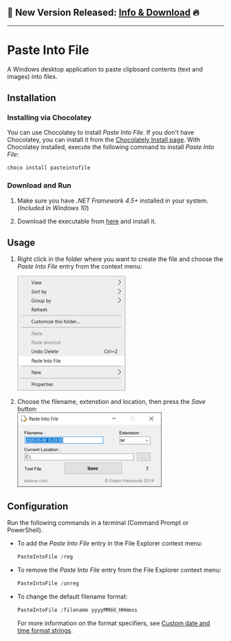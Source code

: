## 📢 New Version Released: [Info & Download](https://on.eslamx.com/2YcPKdt) 🔥
---
# Paste Into File

A Windows desktop application to paste clipboard contents (text and images) into files.

## Installation

### Installing via Chocolatey

You can use Chocolatey to install *Paste Into File*. If you don't have Chocolatey, you can install it from the [Chocolately Install page](https://chocolatey.org/install). With Chocolatey installed, execute the following command to install *Paste Into File*:

```powershell
choco install pasteintofile
``` 

### Download and Run

1. Make sure you have _.NET Framework 4.5+_ installed in your system. (_Included in Windows 10_)

2. Download the executable from [here](https://on.eslamx.com/2YcPKdt) and install it.

## Usage

1. Right click in the folder where you want to create the file and choose the *Paste Into File* entry from the context menu:

   ![Paste As File](PasteIntoFile/menu.png)
   <br/>

2. Choose the filename, extenstion and location, then press the *Save* button:<br/>
   ![Paste As File](PasteIntoFile/screenshot.png)

## Configuration

Run the following commands in a terminal (Command Prompt or PowerShell).

- To add the *Paste Into File* entry in the File Explorer context menu:

   ```powershell
   PasteIntoFile /reg
   ``` 

- To remove the *Paste Into File* entry from the File Explorer context menu:

   ```powershell
   PasteIntoFile /unreg
   ``` 

- To change the default filename format:

   ```powershell
   PasteIntoFile /filename yyyyMMdd_HHmmss
   ``` 
    
   For more information on the format specifiers, see [Custom date and time format strings](https://docs.microsoft.com/en-us/dotnet/standard/base-types/custom-date-and-time-format-strings).


